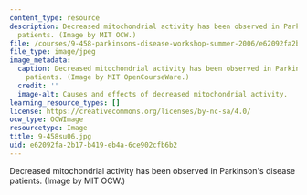 ```yaml
---
content_type: resource
description: Decreased mitochondrial activity has been observed in Parkinson's disease
  patients. (Image by MIT OCW.)
file: /courses/9-458-parkinsons-disease-workshop-summer-2006/e62092fa2b17b419eb4a6ce902cfb6b2_9-458su06.jpg
file_type: image/jpeg
image_metadata:
  caption: Decreased mitochondrial activity has been observed in Parkinson's disease
    patients. (Image by MIT OpenCourseWare.)
  credit: ''
  image-alt: Causes and effects of decreased mitochondrial activity.
learning_resource_types: []
license: https://creativecommons.org/licenses/by-nc-sa/4.0/
ocw_type: OCWImage
resourcetype: Image
title: 9-458su06.jpg
uid: e62092fa-2b17-b419-eb4a-6ce902cfb6b2
---
```

Decreased mitochondrial activity has been observed in Parkinson's disease patients. (Image by MIT OCW.)